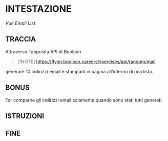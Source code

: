 # INTESTAZIONE

_Vue Email List_

## TRACCIA

Attraverso l'apposita API di Boolean

> [!NOTE] https://flynn.boolean.careers/exercises/api/random/mail

generare 10 indirizzi email e stamparli in pagina all'interno di una lista.

## BONUS

Far comparire gli indirizzi email solamente quando sono stati tutti generati.

## ISTRUZIONI

## FINE
